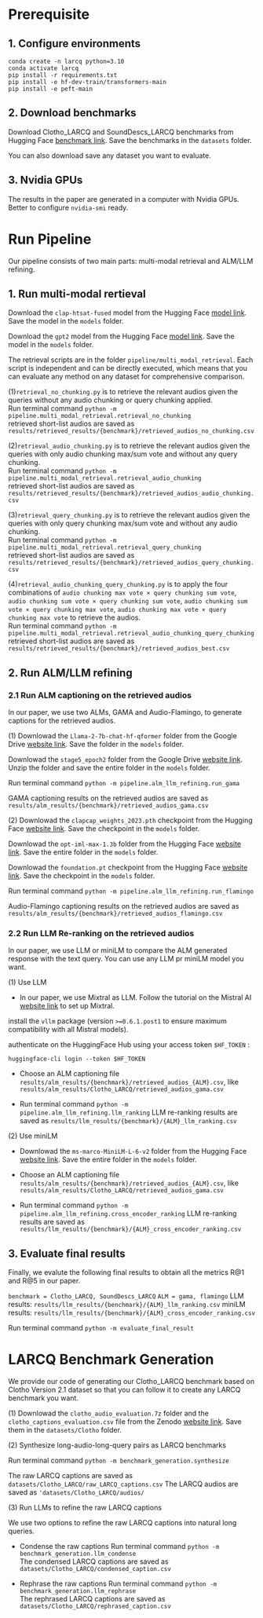 
# Prerequisite

## 1. Configure environments

```
conda create -n larcq python=3.10
conda activate larcq
pip install -r requirements.txt
pip install -e hf-dev-train/transformers-main
pip install -e peft-main
```

## 2. Download benchmarks
Download Clotho_LARCQ and SoundDescs_LARCQ benchmarks from Hugging Face [benchmark link](https://huggingface.co/datasets/ruochuyang/LARCQ). Save the benchmarks in the `datasets` folder.

You can also download save any dataset you want to evaluate.

## 3. Nvidia GPUs
The results in the paper are generated in a computer with Nvidia GPUs. Better to configure `nvidia-smi` ready.


# Run Pipeline

Our pipeline consists of two main parts: multi-modal retrieval and ALM/LLM refining.

## 1. Run multi-modal rertieval

Download the `clap-htsat-fused` model from the Hugging Face [model link](https://huggingface.co/laion/clap-htsat-fused). Save the model in the `models` folder.

Download the `gpt2` model from the Hugging Face [model link](https://huggingface.co/openai-community/gpt2). Save the model in the `models` folder.

The retrieval scripts are in the folder `pipeline/multi_modal_retrieval`. Each script is independent and can be directly executed, which means that you can evaluate any method on any dataset for comprehensive comparison.

(1)`retrieval_no_chunking.py` is to retrieve the relevant audios given the queries without any audio chunking or query chunking applied.  
Run terminal command `python -m pipeline.multi_modal_retrieval.retrieval_no_chunking`  
retrieved short-list audios are saved as `results/retrieved_results/{benchmark}/retrieved_audios_no_chunking.csv`

(2)`retrieval_audio_chunking.py` is to retrieve the relevant audios given the queries with only audio chunking max/sum vote and without any query chunking.  
Run terminal command `python -m pipeline.multi_modal_retrieval.retrieval_audio_chunking`  
retrieved short-list audios are saved as `results/retrieved_results/{benchmark}/retrieved_audios_audio_chunking.csv`

(3)`retrieval_query_chunking.py` is to retrieve the relevant audios given the queries with only query chunking max/sum vote and without any audio chunking.  
Run terminal command `python -m pipeline.multi_modal_retrieval.retrieval_query_chunking`  
retrieved short-list audios are saved as `results/retrieved_results/{benchmark}/retrieved_audios_query_chunking.csv`

(4)`retrieval_audio_chunking_query_chunking.py` is to apply the four combinations of  `audio chunking max vote × query chunking sum vote`, `audio chunking sum vote × query chunking sum vote`, `audio chunking sum vote × query chunking max vote`, `audio chunking max vote × query chunking max vote` to retrieve the audios.  
Run terminal command `python -m pipeline.multi_modal_retrieval.retrieval_audio_chunking_query_chunking`  
retrieved short-list audios are saved as `results/retrieved_results/{benchmark}/retrieved_audios_best.csv`

## 2. Run ALM/LLM refining

### 2.1 Run ALM captioning on the retrieved audios

In our paper, we use two ALMs, GAMA and Audio-Flamingo, to generate captions for the retrieved audios.

(1) Downlowad the `Llama-2-7b-chat-hf-qformer` folder from the Google Drive [website link](https://drive.google.com/drive/u/0/folders/1W8ZtlhXNZ2IdVcKWsQpLD4jVw98brYDM). Save the folder in the `models` folder.

Downlowad the `stage5_epoch2` folder from the Google Drive [website link](https://drive.google.com/drive/u/0/folders/1W8ZtlhXNZ2IdVcKWsQpLD4jVw98brYDM). Unzip the folder and save the entire folder in the `models` folder.

Run terminal command `python -m pipeline.alm_llm_refining.run_gama`

GAMA captioning results on the retrieved audios are saved as `results/alm_results/{benchmark}/retrieved_audios_gama.csv`

(2) Downlowad the `clapcap_weights_2023.pth` checkpoint from the Hugging Face [website link](https://huggingface.co/microsoft/msclap/blob/main/clapcap_weights_2023.pth). Save the checkpoint in the `models` folder.

Downlowad the `opt-iml-max-1.3b` folder from the Hugging Face [website link](https://huggingface.co/facebook/opt-iml-max-1.3b). Save the entire folder in the `models` folder.

Downlowad the `foundation.pt` checkpoint from the Hugging Face [website link](https://huggingface.co/nvidia/audio-flamingo). Save the checkpoint in the `models` folder.

Run terminal command `python -m pipeline.alm_llm_refining.run_flamingo`

Audio-Flamingo captioning results on the retrieved audios are saved as `results/alm_results/{benchmark}/retrieved_audios_flamingo.csv`

### 2.2 Run LLM Re-ranking on the retrieved audios

In our paper, we use LLM or miniLM to compare the ALM generated response with the text query. You can use any LLM pr miniLM model you want.

(1) Use LLM 

* In our paper, we use Mixtral as LLM. Follow the tutorial on the Mistral AI [website link](https://docs.mistral.ai/deployment/self-deployment/vllm/) to set up Mixtral.

install the `vllm` package (version `>=0.6.1.post1` to ensure maximum compatibility with all Mistral models).

authenticate on the HuggingFace Hub using your access token `$HF_TOKEN` :

```huggingface-cli login --token $HF_TOKEN```

* Choose an ALM captioning file `results/alm_results/{benchmark}/retrieved_audios_{ALM}.csv`, like `results/alm_results/Clotho_LARCQ/retrieved_audios_gama.csv`

* Run terminal command `python -m pipeline.alm_llm_refining.llm_ranking` 
LLM re-ranking results are saved as `results/llm_results/{benchmark}/{ALM}_llm_ranking.csv`


(2) Use miniLM

* Downlowad the `ms-marco-MiniLM-L-6-v2` folder from the Hugging Face [website link](https://huggingface.co/cross-encoder/ms-marco-MiniLM-L6-v2/tree/main). Save the entire folder in the `models` folder.

* Choose an ALM captioning file `results/alm_results/{benchmark}/retrieved_audios_{ALM}.csv`, like `results/alm_results/Clotho_LARCQ/retrieved_audios_gama.csv`

* Run terminal command `python -m pipeline.alm_llm_refining.cross_encoder_ranking` 
LLM re-ranking results are saved as `results/llm_results/{benchmark}/{ALM}_cross_encoder_ranking.csv`


## 3. Evaluate final results
Finally, we evalute the following final results to obtain all the metrics R@1 and R@5 in our paper.

`benchmark = Clotho_LARCQ, SoundDescs_LARCQ`
`ALM = gama, flamingo`
LLM results: `results/llm_results/{benchmark}/{ALM}_llm_ranking.csv`
miniLM results: `results/llm_results/{benchmark}/{ALM}_cross_encoder_ranking.csv`

Run terminal command `python -m evaluate_final_result` 


# LARCQ Benchmark Generation

We provide our code of generating our Clotho_LARCQ benchmark based on Clotho Version 2.1 dataset so that you can follow it to create any LARCQ benchmark you want.

(1) Downlowad the `clotho_audio_evaluation.7z` folder and the `clotho_captions_evaluation.csv` file from the Zenodo [website link](https://zenodo.org/records/4783391). Save them in the `datasets/Clotho` folder.

(2) Synthesize long-audio-long-query pairs as LARCQ benchmarks

Run terminal command `python -m benchmark_generation.synthesize`

The raw LARCQ captions are saved as `datasets/Clotho_LARCQ/raw_LARCQ_captions.csv`
The LARCQ audios are saved as `'datasets/Clotho_LARCQ/audios/`

(3) Run LLMs to refine the raw LARCQ captions

We use two options to refine the raw LARCQ captions into natural long queries.

* Condense the raw captions
Run terminal command `python -m benchmark_generation.llm_condense`  
The condensed LARCQ captions are saved as `datasets/Clotho_LARCQ/condensed_caption.csv`

* Rephrase the raw captions
Run terminal command `python -m benchmark_generation.llm_rephrase`  
The rephrased LARCQ captions are saved as `datasets/Clotho_LARCQ/rephrased_caption.csv`